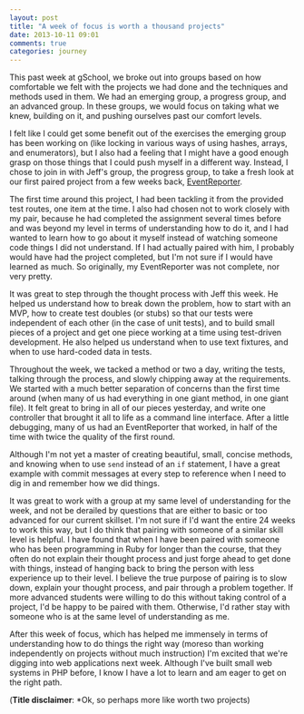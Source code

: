 ```yaml
---
layout: post
title: "A week of focus is worth a thousand projects"
date: 2013-10-11 09:01
comments: true
categories: journey
---
```


This past week at gSchool, we broke out into groups based on how comfortable we felt with the projects we had done and the techniques and methods used in them. <!-- more --> We had an emerging group, a progress group, and an advanced group. In these groups, we would focus on taking what we knew, building on it, and pushing ourselves past our comfort levels.

I felt like I could get some benefit out of the exercises the emerging group has been working on (like locking in various ways of using hashes, arrays, and enumerators), but I also had a feeling that I might have a good enough grasp on those things that I could push myself in a different way. Instead, I chose to join in with Jeff's group, the progress group, to take a fresh look at our first paired project from a few weeks back, [EventReporter](http://tutorials.jumpstartlab.com/projects/event_reporter.html). 

The first time around this project, I had been tackling it from the provided test routes, one item at the time. I also had chosen not to work closely with my pair, because he had completed the assignment several times before and was beyond my level in terms of understanding how to do it, and I had wanted to learn how to go about it myself instead of watching someone code things I did not understand. If I had actually paired with him, I probably would have had the project completed, but I'm not sure if I would have learned as much. So originally, my EventReporter was not complete, nor very pretty.

It was great to step through the thought process with Jeff this week. He helped us understand how to break down the problem, how to start with an MVP, how to create test doubles (or stubs) so that our tests were independent of each other (in the case of unit tests), and to build small pieces of a project and get one piece working at a time using test-driven development. He also helped us understand when to use text fixtures, and when to use hard-coded data in tests. 

Throughout the week, we tacked a method or two a day, writing the tests, talking through the process, and slowly chipping away at the requirements. We started with a much better separation of concerns than the first time around (when many of us had everything in one giant method, in one giant file). It felt great to bring in all of our pieces yesterday, and write one controller that brought it all to life as a command line interface. After a little debugging, many of us had an EventReporter that worked, in half of the time with twice the quality of the first round.

Although I'm not yet a master of creating beautiful, small, concise methods, and knowing when to use `send` instead of an `if` statement, I have a great example with commit messages at every step to reference when I need to dig in and remember how we did things. 

It was great to work with a group at my same level of understanding for the week, and not be derailed by questions that are either to basic or too advanced for our current skillset. I'm not sure if I'd want the entire 24 weeks to work this way, but I do think that pairing with someone of a similar skill level is helpful. I have found that when I have been paired with someone who has been programming in Ruby for longer than the course, that they often do not explain their thought process and just forge ahead to get done with things, instead of hanging back to bring the person with less experience up to their level. I believe the true purpose of pairing is to slow down, explain your thought process, and pair through a problem together. If more advanced students were willing to do this without taking control of a project, I'd be happy to be paired with them. Otherwise, I'd rather stay with someone who is at the same level of understanding as me.

After this week of focus, which has helped me immensely in terms of understanding how to do things the right way (moreso than working independently on projects without much instruction) I'm excited that we're digging into web applications next week. Although I've built small web systems in PHP before, I know I have a lot to learn and am eager to get on the right path.

(**Title disclaimer**: *Ok, so perhaps more like worth two projects)

